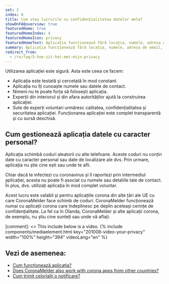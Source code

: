 ```yaml
---
set: 2
index: 8
title: Cum stau lucrurile cu confidențialitatea datelor mele?
showOnFAQoverview: true
featuredHome: true
featuredHomeIndex: 4
featuredHomeIcon: privacy
featuredHomeText: Aplicația funcționează fără locația, numele, adresa de email, numărul dvs. de telefon sau alte date de contact.
summary: Aplicația funcționează fără locația, numele, adresa de email, numărul dvs. de telefon sau alte date de contact.
redirect_from: 
  - /ro/faq/5-hoe-zit-het-met-mijn-privacy
---
```

 Utilizarea aplicației este sigură. Asta este ceea ce facem:

- Aplicația este testată și cercetată în mod constant.
- Aplicația nu îți cunoaște numele sau datele de contact.
- Nimeni nu te poate forța să folosești aplicația.
- Experții din interiorul și din afara autorităților ajută la construirea aplicației.
- Sute de experți voluntari urmăresc calitatea, confidențialitatea și securitatea aplicației. Funcționarea aplicației este complet transparentă și cu sursă deschisă.

## Cum gestionează aplicația datele cu caracter personal? 

Aplicația schimbă coduri aleatorii cu alte telefoane. Aceste coduri nu conțin date cu caracter personal sau date de localizare ale dvs. Prin urmare, aplicația nu știe cine ești sau unde te afli.

Chiar dacă te infectezi cu coronavirus și îl raportezi prin intermediul aplicației, acesta nu poate fi asociat cu numele sau detaliile tale de contact. În plus, dvs. utilizați aplicația în mod complet voluntar.

Acest lucru este valabil și pentru aplicațiile corona din alte țări ale UE cu care CoronaMelder face schimb de coduri. CoronaMelder funcționează numai cu aplicații corona care îndeplinesc pe deplin aceleași cerințe de confidențialitate. La fel ca în Olanda, CoronaMelder și alte aplicații corona, de exemplu, nu știu cine sunteți sau unde vă aflați.

[comment]: <> This include below is a video.
{% include components/mediaelement.html key="201008-video-your-privacy" width="100%" height="394"  videoLang="en" %}

## Vezi de asemenea:
 
- [Cum funcționează aplicația?](/{{page.lang}}/faq/1-2-hoe-werkt-de-app)
- [Does CoronaMelder also work with corona apps from other countries?](/{{page.lang}}/faq/13-gebruik-app-uit-ander-land)
- [Cum trimit celorlalți o notificare?](/{{page.lang}}/faq/1-4-hoe-stuur-ik-een-melding)
